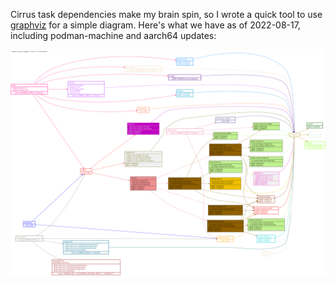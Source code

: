 Cirrus task dependencies make my brain spin, so I wrote a quick tool to use [graphviz](https://graphviz.org/) for a simple diagram. Here's what we have as of 2022-08-17, including podman-machine and aarch64 updates:

![Cirrus Dependencies as of 2022-08-17](cirrus-map.svg)
